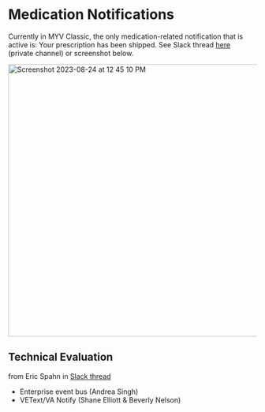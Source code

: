 # Medication Notifications
Currently in MYV Classic, the only medication-related notification that is active is: Your prescription has been shipped. See Slack thread [here](https://dsva.slack.com/archives/C059GGJEFQU/p1692885524618009) (private channel) or screenshot below.

<img width="552" alt="Screenshot 2023-08-24 at 12 45 10 PM" src="https://github.com/department-of-veterans-affairs/va.gov-team/assets/115033532/2545053f-68bb-4874-9a02-ed305e6aeb2c">


## Technical Evaluation
from Eric Spahn in [Slack thread](https://dsva.slack.com/archives/C04PRFEJQTY/p1692822742286669)
* Enterprise event bus (Andrea Singh)
* VEText/VA Notify (Shane Elliott & Beverly Nelson)

